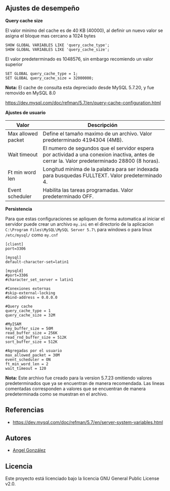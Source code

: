 ## Ajustes de desempeño

**Query cache size**

El valor minimo del cache es de 40 KB (40000), al definir un nuevo valor se asigna el bloque mas cercano a 1024 bytes

~~~
SHOW GLOBAL VARIABLES LIKE 'query_cache_type';
SHOW GLOBAL VARIABLES LIKE 'query_cache_size';
~~~

El valor predeterminado es 1048576, sin embargo recomiendo un valor superior

~~~
SET GLOBAL query_cache_type = 1;
SET GLOBAL query_cache_size = 32000000;
~~~

**Nota:** El cache de consulta esta depreciado desde MySQL 5.7.20, y fue removido en MySQL 8.0

https://dev.mysql.com/doc/refman/5.7/en/query-cache-configuration.html

**Ajustes de usuario**

| Valor | Descripción |
| --- | --- |
| Max allowed packet | Define el tamaño maximo de un archivo. Valor predeterminado 4194304 (4MB). |
| Wait timeout | El numero de segundos que el servidor espera por actividad a una conexion inactiva, antes de cerrar la. Valor predeterminado 28800 (8 horas). |
| Ft min word len | Longitud minima de la palabra para ser indexada para busquedas FULLTEXT. Valor predeterminado 4. |
| Event scheduler | Habilita las tareas programadas. Valor predeterminado OFF. |

**Persistencia**

Para que estas configuraciones se apliquen de forma automatica al iniciar el servidor puede crear un archivo `my.ini` en el directorio de la aplicacion `C:\Program Files\MySQL\MySQL Server 5.7\` para windows o para linux `/etc/mysql/` como `my.cnf`

~~~
[client]
port=3306

[mysql]
default-character-set=latin1

[mysqld]
#port=3306
#character_set_server = latin1

#Conexiones externas
#skip-external-locking
#bind-address = 0.0.0.0

#Query cache
query_cache_type = 1
query_cache_size = 32M

#MyISAM
key_buffer_size = 50M
read_buffer_size = 256K
read_rnd_buffer_size = 512K
sort_buffer_size = 512K

#Agregadas por el usuario
max_allowed_packet = 30M
event_scheduler = ON
ft_min_word_len = 2
wait_timeout = 120
~~~

**Nota:** Este archivo fue creado para la version 5.7.23 omitiendo valores predeterminados que ya se encuentran de manera recomendada. Las lineas comentadas corresponden a valores que se encuentran de manera predeterminada como se muestran en el archivo.

## Referencias

* https://dev.mysql.com/doc/refman/5.7/en/server-system-variables.html

## Autores

* [Angel González](https://github.com/mgrc45)

## Licencia

Este proyecto está licenciado bajo la licencia GNU General Public License v2.0.
